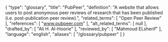 {
    "type": "glossary",
    "title": "PubPeer",
    "definition": "A website that allows users to post anonymous peer reviews of research that has been published (i.e. post-publication peer review).",
    "related_terms": [
        "Open Peer Review"
    ],
    "references": [
        "www.pubpeer.com"
    ],
    "alt_related_terms": [
        null
    ],
    "drafted_by": [
        "Ali H. Al-Hoorie"
    ],
    "reviewed_by": [
        "Mahmoud ELsherif"
    ],
    "language": "english",
    "aliases": [
        "/glossary/pubpeer"
    ]
}
